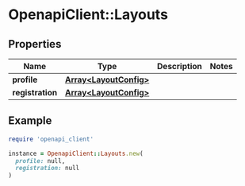 # OpenapiClient::Layouts

## Properties

| Name             | Type                                             | Description | Notes |
| ---------------- | ------------------------------------------------ | ----------- | ----- |
| **profile**      | [**Array&lt;LayoutConfig&gt;**](LayoutConfig.md) |             |       |
| **registration** | [**Array&lt;LayoutConfig&gt;**](LayoutConfig.md) |             |       |

## Example

```ruby
require 'openapi_client'

instance = OpenapiClient::Layouts.new(
  profile: null,
  registration: null
)
```

